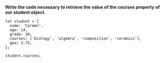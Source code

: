 **Write the code necessary to retrieve the value of the courses property of our student object.**

```
let student = {
  name: 'Carmen',
  age: 14,
  grade: 10,
  courses: ['biology', 'algebra', 'composition', 'ceramics'],
  gpa: 3.75,
};
```

```
student.courses;
```
